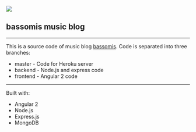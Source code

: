 ![](http://i.imgur.com/caEkEhA.jpg)
## bassomis music blog

---

This is a source code of music blog [bassomis](https://bassomis.lt). Code is separated into three branches:
* master - Code for Heroku server
* backend - Node.js and express code
* frontend - Angular 2 code

---

Built with:

* Angular 2
* Node.js
* Express.js
* MongoDB
